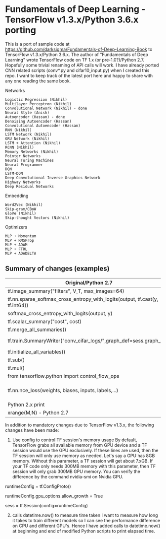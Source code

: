 # Fundamentals of Deep Learning - TensorFlow v1.3.x/Python 3.6.x porting

This is a port of sample code at https://github.com/darksigma/Fundamentals-of-Deep-Learning-Book to TensorFlow v1.3.x/Python 3.6.x. The author of "Fundamentals of Deep Learning" wrote TensorFlow code on TF 1.x (or pre-1.0?)/Python 2.7. Hopefully some trivial renaming of API calls will work. I have already ported CNN related scripts (conv*.py and cifar10_input.py) when I created this repo. I want to keep track of the latest port here and happy to share with any one reading the same book. 

Networks

    Logistic Regression (Nikhil)
    Multilayer Perceptron (Nikhil)
    Convolutional Network (Nikhil) - done
    Neural Style (Anish)
    Autoencoder (Hassan) - done
    Denoising Autoencoder (Hassan)
    Convolutional Autoencoder (Hassan) 
    RNN (Nikhil)
    LSTM Network (Nikhil)
    GRU Network (Nikhil)
    LSTM + Attention (Nikhil)
    RCNN (Nikhil)
    Memory Networks (Nikhil)
    Pointer Networks
    Neural Turing Machines
    Neural Programmer
    DQN
    LSTM-DQN
    Deep Convolutional Inverse Graphics Network
    Highway Networks
    Deep Residual Networks

Embedding

    Word2Vec (Nikhil)
    Skip-gram/CBoW
    GloVe (Nikhil)
    Skip-thought Vectors (Nikhil)

Optimizers

    MLP + Momentum
    MLP + RMSProp
    MLP + ADAM
    MLP + FTRL
    MLP + ADADELTA


## Summary of changes (examples)
|Original/Python 2.7|TF v1.3.x/Python 3.6.x compatible|
|---|---|
|tf.image_summary("filters", V_T, max_images=64)|tf.summary.image("filters", V_T, max_outputs=64)|
|tf.nn.sparse_softmax_cross_entropy_with_logits(output, tf.cast(y, tf.int64))|tf.nn.sparse_softmax_cross_entropy_with_logits(logits=output, labels=tf.cast(y, tf.int64))|
|softmax_cross_entropy_with_logits(output, y)|softmax_cross_entropy_with_logits(logits=output, labels=y)|
|tf.scalar_summary("cost", cost)|tf.summary.scalar("cost", cost)|
|tf.merge_all_summaries()|tf.summary.merge_all()|
|tf.train.SummaryWriter("conv_cifar_logs/",graph_def=sess.graph_def)|tf.summary.FileWriter("tf_events/conv_cifar_logs/", tf.get_default_graph())|
|tf.initialize_all_variables()|tf.global_variables_initializer()|
|tf.sub()|tf.subtract()|
|tf.mul()|tf.multiply()|
|from tensorflow.python import control_flow_ops|from tensorflow.python.ops import control_flow_ops|
|tf.nn.nce_loss(weights, biases, inputs, labels,...)|tf.nn.nce_loss(weights, biases, labels, inputs,...) - not sure if this is an erratta even on pre-1.0 TF. Use named arguments in ported skipgram.py|
|Python 2.x print|Python 3.x style print("string".format(val1,val2,...)|
|xrange(M,N) - Python 2.7|range(M,N) - Python 3.x|

In addition to mandatory changes due to TensorFlow v1.3.x, the following changes have been made:
1. Use config to control TF session's memory usage
By default, TensorFlow grabs all available memory from GPU device and a TF session would use the GPU exclusively. If these lines are used, then the TF session will only use memory as needed. Let's say a GPU has 8GB memory. Without this parameter, a TF session will get about 7.xGB. If your TF code only needs 300MB memory with this parameter, then TF session will only grab 300MB GPU memory. You can verify the difference by the command nvidia-smi on Nvidia GPU.

runtimeConfig = tf.ConfigProto()

runtimeConfig.gpu_options.allow_growth = True

sess = tf.Session(config=runtimeConfig)


2. calls datetime.now() to measure time taken
I want to measure how long it takes to train different models so I can see the performance difference on CPU and different GPU's. Hence I have added calls to datetime.now() at beginning and end of modified Python scripts to print elapsed time. 

